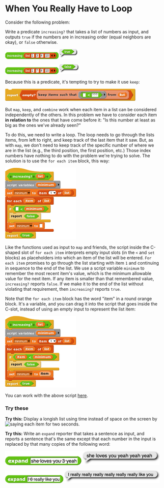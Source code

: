 # When You Really Have to Loop

Consider the following problem:

Write a predicate `increasing?` that takes a list of numbers as input, and outputs `true` if the numbers are in increasing order \(equal neighbors are okay\), or `false` otherwise.

![](../.gitbook/assets/image%20%28196%29.png)

![](../.gitbook/assets/image%20%28237%29.png)

Because this is a predicate, it's tempting to try to make it use `keep`:

![](../.gitbook/assets/image%20%28135%29.png)

But `map`, `keep`, and `combine` work when each item in a list can be considered independently of the others. In this problem we have to consider each item **in relation to** the ones that have come before it: "Is this number at least as big as the ones we've already seen?"

To do this, we need to write a loop. The loop needs to go through the lists items, from left to right, and keep track of the last item that it saw. But, as with `map`, we don't need to keep track of the specific number of where we are in the list \(e.g., the third position, the first position, etc.\) Those index numbers have nothing to do with the problem we're trying to solve. The solution is to use the `for each item` block, this way:

![](../.gitbook/assets/image%20%28153%29.png)

Like the functions used as input to `map` and friends, the script inside the C-shaped slot of `for each item` interprets empty input slots \(in the `<` and `set` blocks\) as placeholders into which an item of the list will be entered. `For each item` promises to go through the list starting with item `1` and continuing in sequence to the end of the list. We use a script variable `minimum` to remember the most recent item's value, which is the minimum allowable value for the next item. If any item is smaller than that remembered value, `increasing?` reports `false`. If we make it to the end of the list without violating that requirement, then `increasing?` reports `true`.

Note that the `for each item` block has the word "item" in a round orange block. It's a variable, and you can drag it into the script that goes inside the C-slot, instead of using an empty input to represent the list item:

![](../.gitbook/assets/image%20%28152%29.png)

You can work with the above script [here](http://snap.berkeley.edu/snapsource/snap.html#open:https://beautyjoy.github.io/bjc-r/prog/loop/increasing.xml).

### Try these

**Try this:** Display a longish list using time instead of space on the screen by ![say](https://beautyjoy.github.io/bjc-r/img/blocks/say-fragment.png)ing each item for two seconds.

**Try this:** Write an `expand` reporter that takes a sentence as input, and reports a sentence that's the same except that each number in the input is replaced by that many copies of the following word:

![](../.gitbook/assets/image%20%28171%29.png)

![](../.gitbook/assets/image%20%28273%29.png)

